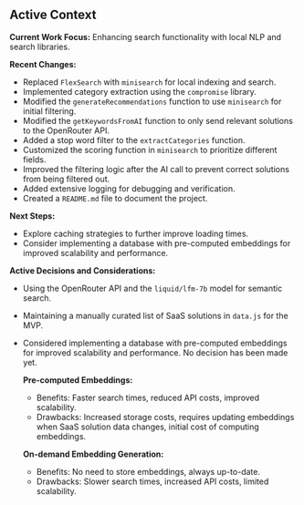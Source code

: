 ## Active Context

**Current Work Focus:** Enhancing search functionality with local NLP and search libraries.

**Recent Changes:**
*   Replaced `FlexSearch` with `minisearch` for local indexing and search.
*   Implemented category extraction using the `compromise` library.
*   Modified the `generateRecommendations` function to use `minisearch` for initial filtering.
*   Modified the `getKeywordsFromAI` function to only send relevant solutions to the OpenRouter API.
*   Added a stop word filter to the `extractCategories` function.
*   Customized the scoring function in `minisearch` to prioritize different fields.
*   Improved the filtering logic after the AI call to prevent correct solutions from being filtered out.
*   Added extensive logging for debugging and verification.
*   Created a `README.md` file to document the project.

**Next Steps:**
*   Explore caching strategies to further improve loading times.
*   Consider implementing a database with pre-computed embeddings for improved scalability and performance.

**Active Decisions and Considerations:**
*   Using the OpenRouter API and the `liquid/lfm-7b` model for semantic search.
*   Maintaining a manually curated list of SaaS solutions in `data.js` for the MVP.
*   Considered implementing a database with pre-computed embeddings for improved scalability and performance. No decision has been made yet.

    **Pre-computed Embeddings:**
    *   Benefits: Faster search times, reduced API costs, improved scalability.
    *   Drawbacks: Increased storage costs, requires updating embeddings when SaaS solution data changes, initial cost of computing embeddings.

    **On-demand Embedding Generation:**
    *   Benefits: No need to store embeddings, always up-to-date.
    *   Drawbacks: Slower search times, increased API costs, limited scalability.
